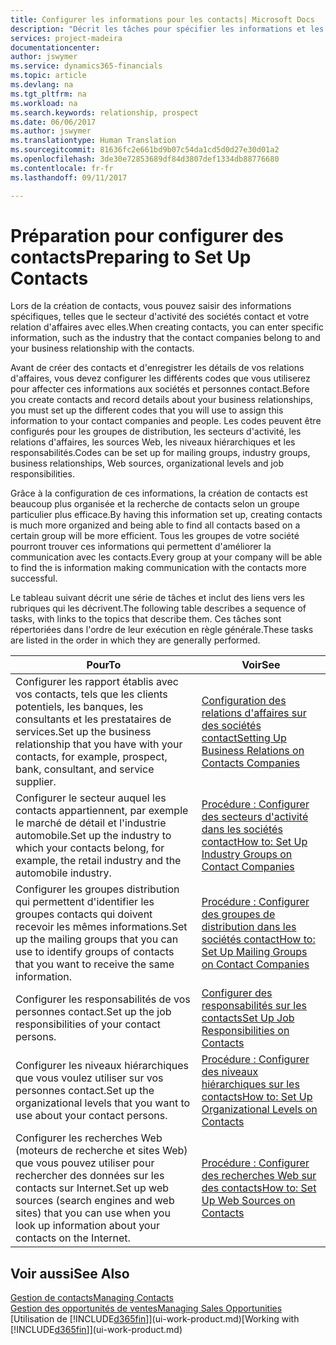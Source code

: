 ```yaml
---
title: Configurer les informations pour les contacts| Microsoft Docs
description: "Décrit les tâches pour spécifier les informations et les codes, par exemple, sur les secteurs d'activité et les relations d'affaires, avant de paramétrer des contacts."
services: project-madeira
documentationcenter: 
author: jswymer
ms.service: dynamics365-financials
ms.topic: article
ms.devlang: na
ms.tgt_pltfrm: na
ms.workload: na
ms.search.keywords: relationship, prospect
ms.date: 06/06/2017
ms.author: jswymer
ms.translationtype: Human Translation
ms.sourcegitcommit: 81636fc2e661bd9b07c54da1cd5d0d27e30d01a2
ms.openlocfilehash: 3de30e72853689df84d3807def1334db88776680
ms.contentlocale: fr-fr
ms.lasthandoff: 09/11/2017

---
```

# <a name="preparing-to-set-up-contacts"></a><span data-ttu-id="13ee5-103">Préparation pour configurer des contacts</span><span class="sxs-lookup"><span data-stu-id="13ee5-103">Preparing to Set Up Contacts</span></span>
<span data-ttu-id="13ee5-104">Lors de la création de contacts, vous pouvez saisir des informations spécifiques, telles que le secteur d'activité des sociétés contact et votre relation d'affaires avec elles.</span><span class="sxs-lookup"><span data-stu-id="13ee5-104">When creating contacts, you can enter specific information, such as the industry that the contact companies belong to and your business relationship with the contacts.</span></span>

<span data-ttu-id="13ee5-105">Avant de créer des contacts et d'enregistrer les détails de vos relations d'affaires, vous devez configurer les différents codes que vous utiliserez pour affecter ces informations aux sociétés et personnes contact.</span><span class="sxs-lookup"><span data-stu-id="13ee5-105">Before you create contacts and record details about your business relationships, you must set up the different codes that you will use to assign this information to your contact companies and people.</span></span> <span data-ttu-id="13ee5-106">Les codes peuvent être configurés pour les groupes de distribution, les secteurs d'activité, les relations d'affaires, les sources Web, les niveaux hiérarchiques et les responsabilités.</span><span class="sxs-lookup"><span data-stu-id="13ee5-106">Codes can be set up for mailing groups, industry groups, business relationships, Web sources, organizational levels and job responsibilities.</span></span>

<span data-ttu-id="13ee5-107">Grâce à la configuration de ces informations, la création de contacts est beaucoup plus organisée et la recherche de contacts selon un groupe particulier plus efficace.</span><span class="sxs-lookup"><span data-stu-id="13ee5-107">By having this information set up, creating contacts is much more organized and being able to find all contacts based on a certain group will be more efficient.</span></span> <span data-ttu-id="13ee5-108">Tous les groupes de votre société pourront trouver ces informations qui permettent d'améliorer la communication avec les contacts.</span><span class="sxs-lookup"><span data-stu-id="13ee5-108">Every group at your company will be able to find the is information making communication with the contacts more successful.</span></span>

<span data-ttu-id="13ee5-109">Le tableau suivant décrit une série de tâches et inclut des liens vers les rubriques qui les décrivent.</span><span class="sxs-lookup"><span data-stu-id="13ee5-109">The following table describes a sequence of tasks, with links to the topics that describe them.</span></span> <span data-ttu-id="13ee5-110">Ces tâches sont répertoriées dans l'ordre de leur exécution en règle générale.</span><span class="sxs-lookup"><span data-stu-id="13ee5-110">These tasks are listed in the order in which they are generally performed.</span></span>

| <span data-ttu-id="13ee5-111">Pour</span><span class="sxs-lookup"><span data-stu-id="13ee5-111">To</span></span> | <span data-ttu-id="13ee5-112">Voir</span><span class="sxs-lookup"><span data-stu-id="13ee5-112">See</span></span> |
| --- | --- |
| <span data-ttu-id="13ee5-113">Configurer les rapport établis avec vos contacts, tels que les clients potentiels, les banques, les consultants et les prestataires de services.</span><span class="sxs-lookup"><span data-stu-id="13ee5-113">Set up the business relationship that you have with your contacts, for example, prospect, bank, consultant, and service supplier.</span></span> |[<span data-ttu-id="13ee5-114">Configuration des relations d'affaires sur des sociétés contact</span><span class="sxs-lookup"><span data-stu-id="13ee5-114">Setting Up Business Relations on Contacts Companies</span></span>](marketing-business-relations.md) |
| <span data-ttu-id="13ee5-115">Configurer le secteur auquel les contacts appartiennent, par exemple le marché de détail et l'industrie automobile.</span><span class="sxs-lookup"><span data-stu-id="13ee5-115">Set up the industry to which your contacts belong, for example, the retail industry and the automobile industry.</span></span> |[<span data-ttu-id="13ee5-116">Procédure : Configurer des secteurs d'activité dans les sociétés contact</span><span class="sxs-lookup"><span data-stu-id="13ee5-116">How to: Set Up Industry Groups on Contact Companies</span></span>](marketing-industry-groups.md) |
| <span data-ttu-id="13ee5-117">Configurer les groupes distribution qui permettent d'identifier les groupes contacts qui doivent recevoir les mêmes informations.</span><span class="sxs-lookup"><span data-stu-id="13ee5-117">Set up the mailing groups that you can use to identify groups of contacts that you want to receive the same information.</span></span> |[<span data-ttu-id="13ee5-118">Procédure : Configurer des groupes de distribution dans les sociétés contact</span><span class="sxs-lookup"><span data-stu-id="13ee5-118">How to: Set Up Mailing Groups on Contact Companies</span></span>](marketing-mailing-groups.md) |
| <span data-ttu-id="13ee5-119">Configurer les responsabilités de vos personnes contact.</span><span class="sxs-lookup"><span data-stu-id="13ee5-119">Set up the job responsibilities of your contact persons.</span></span> |[<span data-ttu-id="13ee5-120">Configurer des responsabilités sur les contacts</span><span class="sxs-lookup"><span data-stu-id="13ee5-120">Set Up Job Responsibilities on Contacts</span></span>](marketing-job-responsibilities.md) |
| <span data-ttu-id="13ee5-121">Configurer les niveaux hiérarchiques que vous voulez utiliser sur vos personnes contact.</span><span class="sxs-lookup"><span data-stu-id="13ee5-121">Set up the organizational levels that you want to use about your contact persons.</span></span> |[<span data-ttu-id="13ee5-122">Procédure : Configurer des niveaux hiérarchiques sur les contacts</span><span class="sxs-lookup"><span data-stu-id="13ee5-122">How to: Set Up Organizational Levels on Contacts</span></span>](marketing-organizational-levels.md) |
| <span data-ttu-id="13ee5-123">Configurer les recherches Web (moteurs de recherche et sites Web) que vous pouvez utiliser pour rechercher des données sur les contacts sur Internet.</span><span class="sxs-lookup"><span data-stu-id="13ee5-123">Set up web sources (search engines and web sites) that you can use when you look up information about your contacts on the Internet.</span></span> |[<span data-ttu-id="13ee5-124">Procédure : Configurer des recherches Web sur des contacts</span><span class="sxs-lookup"><span data-stu-id="13ee5-124">How to: Set Up Web Sources on Contacts</span></span>](marketing-web-sources.md) |

## <a name="see-also"></a><span data-ttu-id="13ee5-125">Voir aussi</span><span class="sxs-lookup"><span data-stu-id="13ee5-125">See Also</span></span>
[<span data-ttu-id="13ee5-126">Gestion de contacts</span><span class="sxs-lookup"><span data-stu-id="13ee5-126">Managing Contacts</span></span>](marketing-contacts.md)  
[<span data-ttu-id="13ee5-127">Gestion des opportunités de ventes</span><span class="sxs-lookup"><span data-stu-id="13ee5-127">Managing Sales Opportunities</span></span>](marketing-manage-sales-opportunities.md)  
<span data-ttu-id="13ee5-128">[Utilisation de [!INCLUDE[d365fin](includes/d365fin_md.md)]](ui-work-product.md)</span><span class="sxs-lookup"><span data-stu-id="13ee5-128">[Working with [!INCLUDE[d365fin](includes/d365fin_md.md)]](ui-work-product.md)</span></span>

